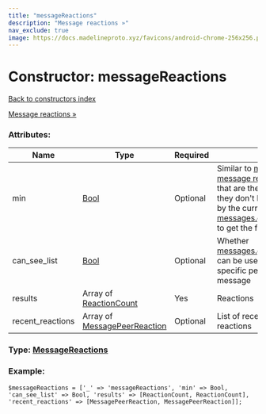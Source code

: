 ```yaml
---
title: "messageReactions"
description: "Message reactions »"
nav_exclude: true
image: https://docs.madelineproto.xyz/favicons/android-chrome-256x256.png
---
```

# Constructor: messageReactions  
[Back to constructors index](/API_docs/constructors/index.html)



[Message reactions »](https://core.telegram.org/api/reactions)

### Attributes:

| Name     |    Type       | Required | Description |
|----------|---------------|----------|-------------|
|min|[Bool](/API_docs/types/Bool.html) | Optional|Similar to [min](https://core.telegram.org/api/min) objects, used for [message reaction »](https://core.telegram.org/api/reactions) constructors that are the same for all users so they don't have the reactions sent by the current user (you can use [messages.getMessagesReactions](../methods/messages.getMessagesReactions.html) to get the full reaction info).|
|can\_see\_list|[Bool](/API_docs/types/Bool.html) | Optional|Whether [messages.getMessageReactionsList](../methods/messages.getMessageReactionsList.html) can be used to see how each specific peer reacted to the message|
|results|Array of [ReactionCount](/API_docs/types/ReactionCount.html) | Yes|Reactions|
|recent\_reactions|Array of [MessagePeerReaction](/API_docs/types/MessagePeerReaction.html) | Optional|List of recent peers and their reactions|



### Type: [MessageReactions](/API_docs/types/MessageReactions.html)


### Example:

```
$messageReactions = ['_' => 'messageReactions', 'min' => Bool, 'can_see_list' => Bool, 'results' => [ReactionCount, ReactionCount], 'recent_reactions' => [MessagePeerReaction, MessagePeerReaction]];
```  
